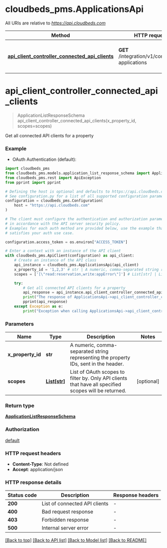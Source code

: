 # cloudbeds_pms.ApplicationsApi

All URIs are relative to *https://api.cloudbeds.com*

Method | HTTP request | Description
------------- | ------------- | -------------
[**api_client_controller_connected_api_clients**](ApplicationsApi.md#api_client_controller_connected_api_clients) | **GET** /integration/v1/connected-applications | Get all connected API clients for a property


# **api_client_controller_connected_api_clients**
> ApplicationListResponseSchema api_client_controller_connected_api_clients(x_property_id, scopes=scopes)

Get all connected API clients for a property

### Example

* OAuth Authentication (default):

```python
import cloudbeds_pms
from cloudbeds_pms.models.application_list_response_schema import ApplicationListResponseSchema
from cloudbeds_pms.rest import ApiException
from pprint import pprint

# Defining the host is optional and defaults to https://api.cloudbeds.com
# See configuration.py for a list of all supported configuration parameters.
configuration = cloudbeds_pms.Configuration(
    host = "https://api.cloudbeds.com"
)

# The client must configure the authentication and authorization parameters
# in accordance with the API server security policy.
# Examples for each auth method are provided below, use the example that
# satisfies your auth use case.

configuration.access_token = os.environ["ACCESS_TOKEN"]

# Enter a context with an instance of the API client
with cloudbeds_pms.ApiClient(configuration) as api_client:
    # Create an instance of the API class
    api_instance = cloudbeds_pms.ApplicationsApi(api_client)
    x_property_id = '1,2,3' # str | A numeric, comma-separated string representing the property IDs, sent in the header.
    scopes = ['[\"read:reservation,write:appError\"]'] # List[str] | List of OAuth scopes to filter by. Only API clients that have all specified scopes will be returned. (optional)

    try:
        # Get all connected API clients for a property
        api_response = api_instance.api_client_controller_connected_api_clients(x_property_id, scopes=scopes)
        print("The response of ApplicationsApi->api_client_controller_connected_api_clients:\n")
        pprint(api_response)
    except Exception as e:
        print("Exception when calling ApplicationsApi->api_client_controller_connected_api_clients: %s\n" % e)
```



### Parameters


Name | Type | Description  | Notes
------------- | ------------- | ------------- | -------------
 **x_property_id** | **str**| A numeric, comma-separated string representing the property IDs, sent in the header. | 
 **scopes** | [**List[str]**](str.md)| List of OAuth scopes to filter by. Only API clients that have all specified scopes will be returned. | [optional] 

### Return type

[**ApplicationListResponseSchema**](ApplicationListResponseSchema.md)

### Authorization

[default](../README.md#default)

### HTTP request headers

 - **Content-Type**: Not defined
 - **Accept**: application/json

### HTTP response details

| Status code | Description | Response headers |
|-------------|-------------|------------------|
**200** | List of connected API clients |  -  |
**400** | Bad request response |  -  |
**403** | Forbidden response |  -  |
**500** | Internal server error |  -  |

[[Back to top]](#) [[Back to API list]](../README.md#documentation-for-api-endpoints) [[Back to Model list]](../README.md#documentation-for-models) [[Back to README]](../README.md)

